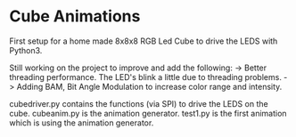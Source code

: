 Cube Animations
===============

First setup for a home made 8x8x8 RGB Led Cube to drive the LEDS with Python3.

Still working on the project to improve and add the following:
-> Better threading performance. The LED's blink a little due to threading problems.
-> Adding BAM, Bit Angle Modulation to increase color range and intensity.

cubedriver.py contains the functions (via SPI) to drive the LEDS on the cube.
cubeanim.py is the animation generator.
test1.py is the first animation which is using the animation generator.
